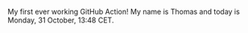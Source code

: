 My first ever working GitHub Action!
My name is Thomas and today is Monday, 31 October, 13:48 CET. 
